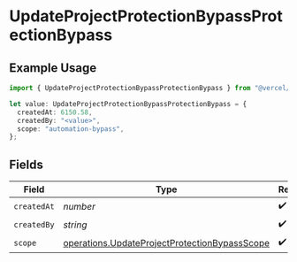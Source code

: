 # UpdateProjectProtectionBypassProtectionBypass

## Example Usage

```typescript
import { UpdateProjectProtectionBypassProtectionBypass } from "@vercel/sdk/models/operations/updateprojectprotectionbypass.js";

let value: UpdateProjectProtectionBypassProtectionBypass = {
  createdAt: 6150.58,
  createdBy: "<value>",
  scope: "automation-bypass",
};
```

## Fields

| Field                                                                                                          | Type                                                                                                           | Required                                                                                                       | Description                                                                                                    |
| -------------------------------------------------------------------------------------------------------------- | -------------------------------------------------------------------------------------------------------------- | -------------------------------------------------------------------------------------------------------------- | -------------------------------------------------------------------------------------------------------------- |
| `createdAt`                                                                                                    | *number*                                                                                                       | :heavy_check_mark:                                                                                             | N/A                                                                                                            |
| `createdBy`                                                                                                    | *string*                                                                                                       | :heavy_check_mark:                                                                                             | N/A                                                                                                            |
| `scope`                                                                                                        | [operations.UpdateProjectProtectionBypassScope](../../models/operations/updateprojectprotectionbypassscope.md) | :heavy_check_mark:                                                                                             | N/A                                                                                                            |
